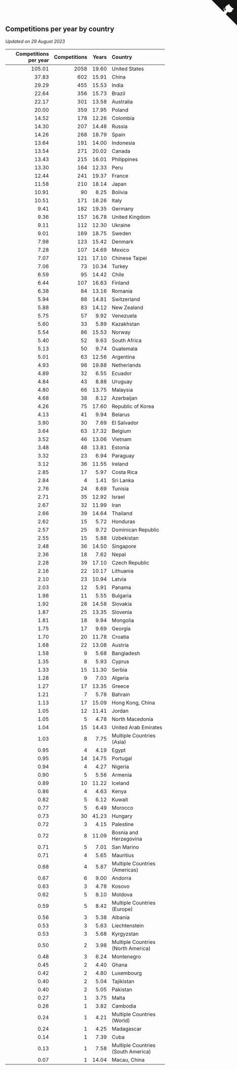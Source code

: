 ## Competitions per year by country

*Updated on 29 August 2023*

| Competitions per year | Competitions | Years | Country |
| ---: | ---: | ---: | :--- |
| 105.01 | 2058 | 19.60 | United States |
| 37.83 | 602 | 15.91 | China |
| 29.29 | 455 | 15.53 | India |
| 22.64 | 356 | 15.73 | Brazil |
| 22.17 | 301 | 13.58 | Australia |
| 20.00 | 359 | 17.95 | Poland |
| 14.52 | 178 | 12.26 | Colombia |
| 14.30 | 207 | 14.48 | Russia |
| 14.26 | 268 | 18.79 | Spain |
| 13.64 | 191 | 14.00 | Indonesia |
| 13.54 | 271 | 20.02 | Canada |
| 13.43 | 215 | 16.01 | Philippines |
| 13.30 | 164 | 12.33 | Peru |
| 12.44 | 241 | 19.37 | France |
| 11.58 | 210 | 18.14 | Japan |
| 10.91 | 90 | 8.25 | Bolivia |
| 10.51 | 171 | 16.26 | Italy |
| 9.41 | 182 | 19.35 | Germany |
| 9.36 | 157 | 16.78 | United Kingdom |
| 9.11 | 112 | 12.30 | Ukraine |
| 9.01 | 169 | 18.75 | Sweden |
| 7.98 | 123 | 15.42 | Denmark |
| 7.28 | 107 | 14.69 | Mexico |
| 7.07 | 121 | 17.10 | Chinese Taipei |
| 7.06 | 73 | 10.34 | Turkey |
| 6.59 | 95 | 14.42 | Chile |
| 6.44 | 107 | 16.63 | Finland |
| 6.38 | 84 | 13.16 | Romania |
| 5.94 | 88 | 14.81 | Switzerland |
| 5.88 | 83 | 14.12 | New Zealand |
| 5.75 | 57 | 9.92 | Venezuela |
| 5.60 | 33 | 5.89 | Kazakhstan |
| 5.54 | 86 | 15.53 | Norway |
| 5.40 | 52 | 9.63 | South Africa |
| 5.13 | 50 | 9.74 | Guatemala |
| 5.01 | 63 | 12.56 | Argentina |
| 4.93 | 98 | 19.88 | Netherlands |
| 4.89 | 32 | 6.55 | Ecuador |
| 4.84 | 43 | 8.88 | Uruguay |
| 4.80 | 66 | 13.75 | Malaysia |
| 4.68 | 38 | 8.12 | Azerbaijan |
| 4.26 | 75 | 17.60 | Republic of Korea |
| 4.13 | 41 | 9.94 | Belarus |
| 3.90 | 30 | 7.69 | El Salvador |
| 3.64 | 63 | 17.32 | Belgium |
| 3.52 | 46 | 13.06 | Vietnam |
| 3.48 | 48 | 13.81 | Estonia |
| 3.32 | 23 | 6.94 | Paraguay |
| 3.12 | 36 | 11.55 | Ireland |
| 2.85 | 17 | 5.97 | Costa Rica |
| 2.84 | 4 | 1.41 | Sri Lanka |
| 2.76 | 24 | 8.69 | Tunisia |
| 2.71 | 35 | 12.92 | Israel |
| 2.67 | 32 | 11.99 | Iran |
| 2.66 | 39 | 14.64 | Thailand |
| 2.62 | 15 | 5.72 | Honduras |
| 2.57 | 25 | 9.72 | Dominican Republic |
| 2.55 | 15 | 5.88 | Uzbekistan |
| 2.48 | 36 | 14.50 | Singapore |
| 2.36 | 18 | 7.62 | Nepal |
| 2.28 | 39 | 17.10 | Czech Republic |
| 2.16 | 22 | 10.17 | Lithuania |
| 2.10 | 23 | 10.94 | Latvia |
| 2.03 | 12 | 5.91 | Panama |
| 1.98 | 11 | 5.55 | Bulgaria |
| 1.92 | 28 | 14.58 | Slovakia |
| 1.87 | 25 | 13.35 | Slovenia |
| 1.81 | 18 | 9.94 | Mongolia |
| 1.75 | 17 | 9.69 | Georgia |
| 1.70 | 20 | 11.78 | Croatia |
| 1.68 | 22 | 13.08 | Austria |
| 1.58 | 9 | 5.68 | Bangladesh |
| 1.35 | 8 | 5.93 | Cyprus |
| 1.33 | 15 | 11.30 | Serbia |
| 1.28 | 9 | 7.03 | Algeria |
| 1.27 | 17 | 13.35 | Greece |
| 1.21 | 7 | 5.78 | Bahrain |
| 1.13 | 17 | 15.09 | Hong Kong, China |
| 1.05 | 12 | 11.41 | Jordan |
| 1.05 | 5 | 4.78 | North Macedonia |
| 1.04 | 15 | 14.43 | United Arab Emirates |
| 1.03 | 8 | 7.75 | Multiple Countries (Asia) |
| 0.95 | 4 | 4.19 | Egypt |
| 0.95 | 14 | 14.75 | Portugal |
| 0.94 | 4 | 4.27 | Nigeria |
| 0.90 | 5 | 5.56 | Armenia |
| 0.89 | 10 | 11.22 | Iceland |
| 0.86 | 4 | 4.63 | Kenya |
| 0.82 | 5 | 6.12 | Kuwait |
| 0.77 | 5 | 6.49 | Morocco |
| 0.73 | 30 | 41.23 | Hungary |
| 0.72 | 3 | 4.15 | Palestine |
| 0.72 | 8 | 11.09 | Bosnia and Herzegovina |
| 0.71 | 5 | 7.01 | San Marino |
| 0.71 | 4 | 5.65 | Mauritius |
| 0.68 | 4 | 5.87 | Multiple Countries (Americas) |
| 0.67 | 6 | 9.00 | Andorra |
| 0.63 | 3 | 4.78 | Kosovo |
| 0.62 | 5 | 8.10 | Moldova |
| 0.59 | 5 | 8.42 | Multiple Countries (Europe) |
| 0.56 | 3 | 5.38 | Albania |
| 0.53 | 3 | 5.63 | Liechtenstein |
| 0.53 | 3 | 5.68 | Kyrgyzstan |
| 0.50 | 2 | 3.98 | Multiple Countries (North America) |
| 0.48 | 3 | 6.24 | Montenegro |
| 0.45 | 2 | 4.40 | Ghana |
| 0.42 | 2 | 4.80 | Luxembourg |
| 0.40 | 2 | 5.04 | Tajikistan |
| 0.40 | 2 | 5.05 | Pakistan |
| 0.27 | 1 | 3.75 | Malta |
| 0.26 | 1 | 3.82 | Cambodia |
| 0.24 | 1 | 4.21 | Multiple Countries (World) |
| 0.24 | 1 | 4.25 | Madagascar |
| 0.14 | 1 | 7.39 | Cuba |
| 0.13 | 1 | 7.58 | Multiple Countries (South America) |
| 0.07 | 1 | 14.04 | Macau, China |


<a href="https://github.com/jonatanklosko/wca_statistics" class="github-corner" aria-label="View source on Github"><svg width="80" height="80" viewBox="0 0 250 250" style="fill:#151513; color:#fff; position: absolute; top: 0; border: 0; right: 0;" aria-hidden="true"><path d="M0,0 L115,115 L130,115 L142,142 L250,250 L250,0 Z"></path><path d="M128.3,109.0 C113.8,99.7 119.0,89.6 119.0,89.6 C122.0,82.7 120.5,78.6 120.5,78.6 C119.2,72.0 123.4,76.3 123.4,76.3 C127.3,80.9 125.5,87.3 125.5,87.3 C122.9,97.6 130.6,101.9 134.4,103.2" fill="currentColor" style="transform-origin: 130px 106px;" class="octo-arm"></path><path d="M115.0,115.0 C114.9,115.1 118.7,116.5 119.8,115.4 L133.7,101.6 C136.9,99.2 139.9,98.4 142.2,98.6 C133.8,88.0 127.5,74.4 143.8,58.0 C148.5,53.4 154.0,51.2 159.7,51.0 C160.3,49.4 163.2,43.6 171.4,40.1 C171.4,40.1 176.1,42.5 178.8,56.2 C183.1,58.6 187.2,61.8 190.9,65.4 C194.5,69.0 197.7,73.2 200.1,77.6 C213.8,80.2 216.3,84.9 216.3,84.9 C212.7,93.1 206.9,96.0 205.4,96.6 C205.1,102.4 203.0,107.8 198.3,112.5 C181.9,128.9 168.3,122.5 157.7,114.1 C157.9,116.9 156.7,120.9 152.7,124.9 L141.0,136.5 C139.8,137.7 141.6,141.9 141.8,141.8 Z" fill="currentColor" class="octo-body"></path></svg></a><style>.github-corner:hover .octo-arm{animation:octocat-wave 560ms ease-in-out}@keyframes octocat-wave{0%,100%{transform:rotate(0)}20%,60%{transform:rotate(-25deg)}40%,80%{transform:rotate(10deg)}}@media (max-width:500px){.github-corner:hover .octo-arm{animation:none}.github-corner .octo-arm{animation:octocat-wave 560ms ease-in-out}}</style>
